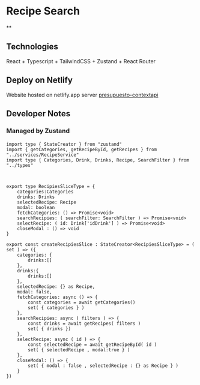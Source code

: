 # Recipe Search
**

## Technologies
React + Typescript + TailwindCSS + Zustand + React Router
## Deploy on Netlify
Website hosted on netlify.app server
[presupuesto-contextapi](https://presupuesto-contetextapi.netlify.app/)
## Developer Notes
### Managed by Zustand
#### 
```
import type { StateCreator } from "zustand"
import { getCategories, getRecipeById, getRecipes } from "../services/RecipeService"
import type { Categories, Drink, Drinks, Recipe, SearchFilter } from "../types"



export type RecipiesSliceType = {
    categories:Categories
    drinks: Drinks
    selectedRecipe: Recipe
    modal: boolean
    fetchCategories: () => Promise<void>
    searchRecipies: ( searchFilter: SearchFilter ) => Promise<void>
    selectRecipe: ( id: Drink['idDrink'] ) => Promise<void>
    closeModal : () => void
}

export const createRecipiesSlice : StateCreator<RecipiesSliceType> = ( set ) => ({
    categories: {
        drinks:[]
    },
    drinks:{
        drinks:[]
    },
    selectedRecipe: {} as Recipe,
    modal: false,
    fetchCategories: async () => {
        const categories = await getCategories()
        set( { categories } ) 
    },
    searchRecipies: async ( filters ) => {
        const drinks = await getRecipes( filters )
        set( { drinks })
    },
    selectRecipe: async ( id ) => {
        const selectedRecipe = await getRecipeById( id )
        set( { selectedRecipe , modal:true } )
    },
    closeModal: () => {
        set( { modal : false , selectedRecipe : {} as Recipe } )
    }
})
```
